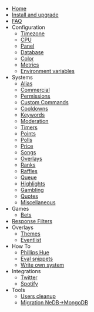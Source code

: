 * [Home](/_archive/8.2.x/)
* [Install and upgrade](/_archive/8.2.x/install-and-upgrade.md)
* [FAQ](/_archive/8.2.x/faq.md)
* Configuration
  * [Timezone](/_archive/8.2.x/configuration/timezone.md)
  * [CPU](/_archive/8.2.x/configuration/cpu.md)
  * [Panel](/_archive/8.2.x/configuration/panel.md)
  * [Database](/_archive/8.2.x/configuration/database.md)
  * [Color](/_archive/8.2.x/configuration/color.md)
  * [Metrics](/_archive/8.2.x/configuration/metrics.md)
  * [Environment variables](/_archive/8.2.x/configuration/env.md)
* Systems
  * [Alias](/_archive/8.2.x/commands/alias.md)
  * [Commercial](/_archive/8.2.x/commands/commercial.md)
  * [Permissions](/_archive/8.2.x/commands/permissions.md)
  * [Custom Commands](/_archive/8.2.x/commands/custom-commands.md)
  * [Cooldowns](/_archive/8.2.x/commands/cooldowns.md)
  * [Keywords](/_archive/8.2.x/commands/keywords.md)
  * [Moderation](/_archive/8.2.x/commands/moderation.md)
  * [Timers](/_archive/8.2.x/commands/timers.md)
  * [Points](/_archive/8.2.x/commands/points.md)
  * [Polls](/_archive/8.2.x/commands/polls.md)
  * [Price](/_archive/8.2.x/commands/price.md)
  * [Songs](/_archive/8.2.x/commands/songs.md)
  * [Overlays](/_archive/8.2.x/commands/overlays.md)
  * [Ranks](/_archive/8.2.x/commands/ranks.md)
  * [Raffles](/_archive/8.2.x/commands/raffles.md)
  * [Queue](/_archive/8.2.x/commands/queue.md)
  * [Highlights](/_archive/8.2.x/commands/highlights.md)
  * [Gambling](/_archive/8.2.x/commands/gambling.md)
  * [Quotes](/_archive/8.2.x/commands/quotes.md)
  * [Miscellaneous](/_archive/8.2.x/commands/miscellaneous.md)
* Games
  * [Bets](/_archive/8.2.x/games/bets.md)
* [Response Filters](/_archive/8.2.x/filters/all.md)
* Overlays
  * [Themes](/_archive/8.2.x/overlays/themes.md)
  * [Eventlist](/_archive/8.2.x/overlays/eventlist.md)
* How To
  * [Phillips Hue](/_archive/8.2.x/howto/phillipshue.md)
  * [Eval snippets](/_archive/8.2.x/howto/eval.md)
  * [Write own system](/_archive/8.2.x/howto/write-own-system.md)
* Integrations
  * [Twitter](/_archive/8.2.x/integrations/twitter.md)
  * [Spotify](/_archive/8.2.x/integrations/spotify.md)
* Tools
  * [Users cleanup](/_archive/8.2.x/tools/users-cleanup.md)
  * [Migration NeDB->MongoDB](/_archive/8.2.x/tools/migration-nedb-mongodb.md)